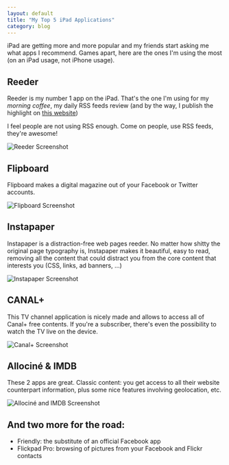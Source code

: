 ```yaml
---
layout: default
title: "My Top 5 iPad Applications"
category: blog
---
```


iPad are getting more and more popular and my friends start asking me what apps
I recommend. Games apart, here are the ones I'm using the most (on an iPad
usage, not iPhone usage).

## Reeder

Reeder is my number 1 app on the iPad. That's the one I'm using for my _morning
coffee_, my daily RSS feeds review (and by the way, I publish the highlight on
[this website][morningcoffee])

I feel people are not using RSS enough. Come on people, use RSS feeds, they're
awesome!

![Reeder Screenshot](../../assets/images/reeder-screenshot.jpg)

## Flipboard

Flipboard makes a digital magazine out of your Facebook or Twitter accounts.

![Flipboard Screenshot](../../assets/images/flipboard-screenshot.jpg)

## Instapaper

Instapaper is a distraction-free web pages reeder. No matter how shitty the
original page typography is, Instapaper makes it beautiful, easy to read,
removing all the content that could distract you from the core content that
interests you (CSS, links, ad banners, ...)

![Instapaper Screenshot](../../assets/images/instapaper-screenshot.jpg)

## CANAL+

This TV channel application is nicely made and allows to access all of Canal+
free contents. If you're a subscriber, there's even the possibility to watch the
TV live on the device.

![Canal+ Screenshot](../../assets/images/canal_plus_screenshot.jpg)

## Allociné & IMDB

These 2 apps are great. Classic content: you get access to all their website
counterpart information, plus some nice features involving geolocation, etc.

![Allociné and IMDB Screenshot](../../assets/images/allocine_imdb_screenshot.jpg)

## And two more for the road:

- Friendly: the substitute of an official Facebook app
- Flickpad Pro: browsing of pictures from your Facebook and Flickr contacts

[morningcoffee]: http://morningcoffee.deadrooster.org
